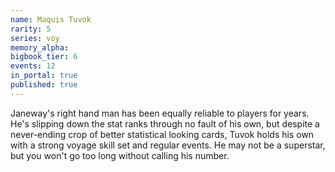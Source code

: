 ```yaml
---
name: Maquis Tuvok
rarity: 5
series: voy
memory_alpha:
bigbook_tier: 6
events: 12
in_portal: true
published: true
---
```


 Janeway's right hand man has been equally reliable to players for years. He's slipping down the stat ranks through no fault of his own, but despite a never-ending crop of better statistical looking cards, Tuvok holds his own with a strong voyage skill set and regular events. He may not be a superstar, but you won't go too long without calling his number.

